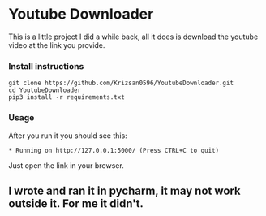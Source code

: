 # Youtube Downloader
 
 This is a little project I did a while back, all it does is download the youtube video at the link you provide.
### Install instructions
 ```
 git clone https://github.com/Krizsan0596/YoutubeDownloader.git
 cd YoutubeDownloader
 pip3 install -r requirements.txt
 ```
### Usage
 After you run it you should see this:
 ```
 * Running on http://127.0.0.1:5000/ (Press CTRL+C to quit)
 ```
 Just open the link in your browser.

 ## I wrote and ran it in pycharm, it may not work outside it. For me it didn't.